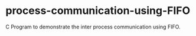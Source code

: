# process-communication-using-FIFO
C Program to demonstrate the inter process communication using FIFO.
